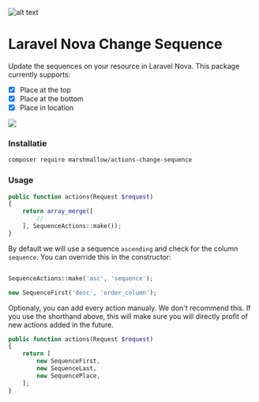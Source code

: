![alt text](https://cdn.marshmallow-office.com/media/images/logo/marshmallow.transparent.red.png "marshmallow.")

# Laravel Nova Change Sequence
Update the sequences on your resource in Laravel Nova. This package currently supports:
- [x] Place at the top
- [x] Place at the bottom
- [x] Place in location
<!-- - [ ] x places higher -->
<!-- - [ ] x places lower -->

<img src="https://gitlab.com/marshmallow-packages/nova/actions/change-sequence/-/raw/master/resources/screenshots/options.png">

### Installatie
```bash
composer require marshmallow/actions-change-sequence
```

### Usage
```php
public function actions(Request $request)
{
    return array_merge([
	    //
    ], SequenceActions::make());
}
```

By default we will use a sequence `ascending` and check for the column `sequence`. You can override this in the constructor:
```php

SequenceActions::make('asc', 'sequence');

new SequenceFirst('desc', 'order_column');

```

Optionaly, you can add every action manualy. We don't recommend this. If you use the shorthand above, this will make sure you will directly profit of new actions added in the future.
```php
public function actions(Request $request)
{
    return [
        new SequenceFirst,
        new SequenceLast,
        new SequencePlace,
    ];
}
```
